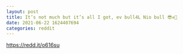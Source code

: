 ```yaml
--- 
layout: post 
title: It’s not much but it’s all I got, ev bull4L Nio bull 😎✊🥇 
date: 2021-06-22 1624407694 
categories: reddit 
--- 
```

https://redd.it/o616su